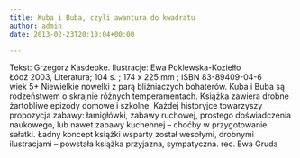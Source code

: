 ```yaml
---
title: Kuba i Buba, czyli awantura do kwadratu
author: admin
date: 2013-02-23T20:10:04+00:00

---
```


  Tekst: Grzegorz Kasdepke. Ilustracje: Ewa Poklewska-Koziełło<br /> Łódź 2003, Literatura; 104 s. ; 174 x 225 mm ; ISBN 83-89409-04-6<br /> wiek 5+
Niewielkie nowelki z parą bliźniaczych bohaterów. Kuba i Buba są rodzeństwem o skrajnie różnych temperamentach. Książka zawiera drobne żartobliwe epizody domowe i szkolne. Każdej historyjce towarzyszy propozycja zabawy: łamigłówki, zabawy ruchowej, prostego doświadczenia naukowego, lub nawet zabawy kuchennej – choćby w przygotowanie sałatki. Ładny koncept książki wsparty został wesołymi, drobnymi ilustracjami – powstała książka przyjazna, sympatyczna.
rec. Ewa Gruda
